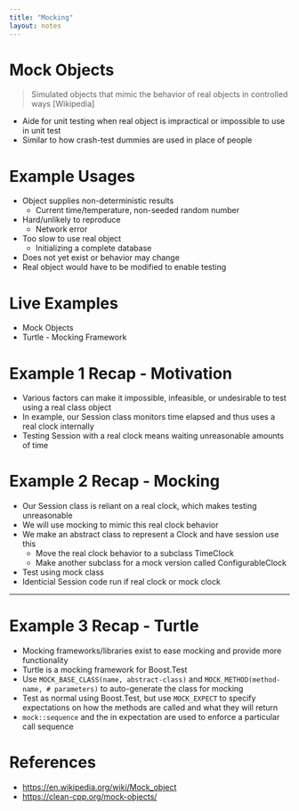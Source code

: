 ```yaml
---
title: "Mocking"
layout: notes
---
```


# Mock Objects
> Simulated objects that mimic the behavior of real objects in controlled ways [Wikipedia]

* Aide for unit testing when real object is impractical or impossible to use in unit test
* Similar to how crash-test dummies are used in place of people

# Example Usages
* Object supplies non-deterministic results
	* Current time/temperature, non-seeded random number
* Hard/unlikely to reproduce
	* Network error
* Too slow to use real object
	* Initializing a complete database
* Does not yet exist or behavior may change
* Real object would have to be modified to enable testing

# Live Examples
* Mock Objects
* Turtle - Mocking Framework

# Example 1 Recap - Motivation
* Various factors can make it impossible, infeasible, or undesirable to test using a real class object
* In example, our Session class monitors time elapsed and thus uses a real clock internally
* Testing Session with a real clock means waiting unreasonable amounts of time

# Example 2 Recap - Mocking
* Our Session class is reliant on a real clock, which makes testing unreasonable
* We will use mocking to mimic this real clock behavior
* We make an abstract class to represent a Clock and have session use this
	* Move the real clock behavior to a subclass TimeClock
	* Make another subclass for a mock version called ConfigurableClock 
* Test using mock class
* Identicial Session code run if real clock or mock clock

---
# Example 3 Recap - Turtle
* Mocking frameworks/libraries exist to ease mocking and provide more functionality
* Turtle is a mocking framework for Boost.Test
* Use `MOCK_BASE_CLASS(name, abstract-class)` and `MOCK_METHOD(method-name, # parameters)` to auto-generate the class for mocking
* Test as normal using Boost.Test, but use `MOCK_EXPECT` to specify expectations on how the methods are called and what they will return
* `mock::sequence` and the in expectation are used to enforce a particular call sequence

# References
* https://en.wikipedia.org/wiki/Mock_object
* https://clean-cpp.org/mock-objects/